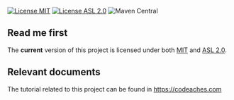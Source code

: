 [![License MIT][MIT badge]][MIT]
[![License ASL 2.0][ASL 2.0 badge]][ASL 2.0]
![Maven Central](https://img.shields.io/maven-central/v/com.codeaches/cfgclientpetstore/3.0.0.svg?colorB=green&style=flat)

## Read me first

The **current** version of this project is licensed under both [MIT] and [ASL 2.0].

## Relevant documents

The tutorial related to this project can be found in https://codeaches.com

[MIT badge]: https://img.shields.io/:license-MIT%202.0-blue.svg
[MIT]: https://opensource.org/licenses/mit-license.php

[ASL 2.0 badge]: https://img.shields.io/:license-Apache%202.0-blue.svg 
[ASL 2.0]: http://www.apache.org/licenses/LICENSE-2.0.html
